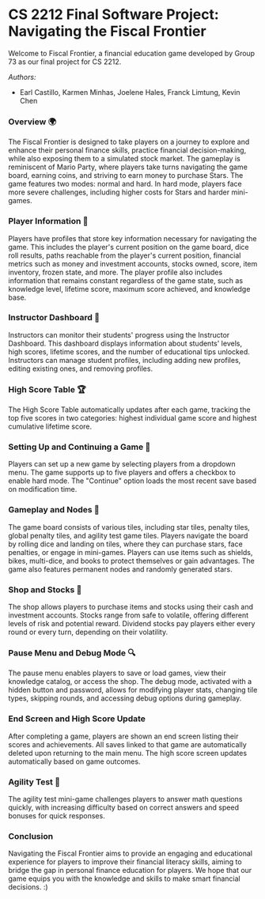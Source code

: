 # CS 2212 Final Software Project: Navigating the Fiscal Frontier
Welcome to Fiscal Frontier, a financial education game developed by Group 73 as our final project for CS 2212.

*Authors:*
* Earl Castillo, Karmen Minhas, Joelene Hales, Franck Limtung, Kevin Chen


### Overview 🌍
The Fiscal Frontier is designed to take players on a journey to explore and enhance their personal finance skills, practice 
financial decision-making, while also exposing them to a simulated stock market. The gameplay is reminiscent of Mario 
Party, where players take turns navigating the game board, earning coins, and striving to earn money to purchase Stars. 
The game features two modes: normal and hard. In hard mode, players face more severe challenges, including higher costs 
for Stars and harder mini-games.

### Player Information 👤
Players have profiles that store key information necessary for navigating the game. This includes the player's current 
position on the game board, dice roll results, paths reachable from the player's current position, financial metrics 
such as money and investment accounts, stocks owned, score, item inventory, frozen state, and more. The player profile 
also includes information that remains constant regardless of the game state, such as knowledge level, lifetime score, 
maximum score achieved, and knowledge base.

### Instructor Dashboard 📝
Instructors can monitor their students' progress using the Instructor Dashboard. This dashboard displays information 
about students' levels, high scores, lifetime scores, and the number of educational tips unlocked. Instructors can 
manage student profiles, including adding new profiles, editing existing ones, and removing profiles.

### High Score Table 🏆
The High Score Table automatically updates after each game, tracking the top five scores in two categories: highest 
individual game score and highest cumulative lifetime score.

### Setting Up and Continuing a Game 🚦
Players can set up a new game by selecting players from a dropdown menu. The game supports up to five players and 
offers a checkbox to enable hard mode. The "Continue" option loads the most recent save based on modification time.

### Gameplay and Nodes 🎲
The game board consists of various tiles, including star tiles, penalty tiles, global penalty tiles, and agility test 
game tiles. Players navigate the board by rolling dice and landing on tiles, where they can purchase stars, face 
penalties, or engage in mini-games. Players can use items such as shields, bikes, multi-dice, and books to protect 
themselves or gain advantages. The game also features permanent nodes and randomly generated stars.

### Shop and Stocks 🛒
The shop allows players to purchase items and stocks using their cash and investment accounts. Stocks range from safe to 
volatile, offering different levels of risk and potential reward. Dividend stocks pay players either every round or 
every turn, depending on their volatility.

### Pause Menu and Debug Mode 🔍
The pause menu enables players to save or load games, view their knowledge catalog, or access the shop. The debug mode, 
activated with a hidden button and password, allows for modifying player stats, changing tile types, skipping rounds, 
and accessing debug options during gameplay.

### End Screen and High Score Update 
After completing a game, players are shown an end screen listing their scores and achievements. All saves linked to that 
game are automatically deleted upon returning to the main menu. The high score screen updates automatically based on 
game outcomes.

### Agility Test 🏃
The agility test mini-game challenges players to answer math questions quickly, with increasing difficulty based on 
correct answers and speed bonuses for quick responses.

### Conclusion
Navigating the Fiscal Frontier aims to provide an engaging and educational experience for players to improve their 
financial literacy  skills, aiming to bridge the gap in personal finance education for players. We hope that our game 
equips you with the knowledge and skills to make smart financial decisions. :)
